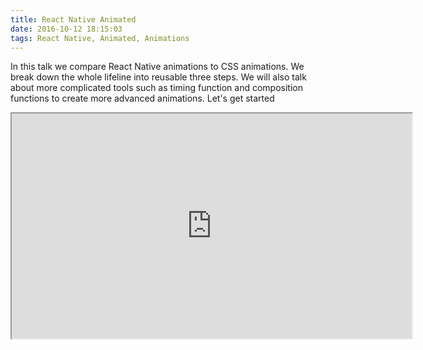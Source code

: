 ```yaml
---
title: React Native Animated
date: 2016-10-12 18:15:03
tags: React Native, Animated, Animations
---
```


In this talk we compare React Native animations to CSS animations. We break down the whole lifeline into reusable three steps. We will also talk about more complicated tools such as timing function and composition functions to create more advanced animations. Let's get started

<script async class="speakerdeck-embed" data-id="88fe88ab86bc4314a0462ac5494cb670" data-ratio="1.77777777777778" src="//speakerdeck.com/assets/embed.js"></script>
<iframe width="640" height="360" src="https://www.youtube.com/embed/LikQKu-O9J0"></iframe>
